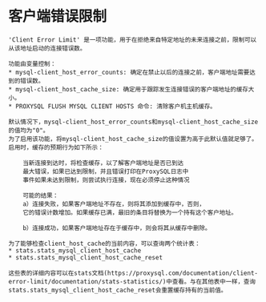 # 客户端错误限制

    'Client Error Limit' 是一项功能，用于在拒绝来自特定地址的未来连接之前，限制可以从该地址启动的连接错误数。
    
    功能由变量控制：
    * mysql-client_host_error_counts: 确定在禁止以后的连接之前，客户端地址需要达到的错误数。
    * mysql-client_host_cache_size: 确定用于跟踪发生连接错误的客户端地址的缓存大小。
    * PROXYSQL FLUSH MYSQL CLIENT HOSTS 命令: 清除客户机主机缓存。   
    
    默认情况下，mysql-client_host_error_counts和mysql-client_host_cache_size的值均为"0"。
    为了启用该功能，将mysql-client_host_cache_size的值设置为高于此默认值就足够了。
    启用时，缓存的预期行为如下所示：
    
        当新连接到达时，将检查缓存，以了解客户端地址是否已到达
        最大错误，如果已达到限制，并且错误打印在ProxySQL日志中
        事件如果未达到限制，则尝试执行连接，现在必须停止这种情况
        
        可能的结果：
        a）连接失败，如果客户端地址不存在，则将其添加到缓存中，否则，
        它的错误计数增加。如果缓存已满，最旧的条目将替换为一个持有这个客户地址。
        
        b）连接成功，如果客户端地址存在于缓存中，则会将其从缓存中删除。

    为了能够检查client_host_cache的当前内容，可以查询两个统计表：
    * stats.stats_mysql_client_host_cache
    * stats.stats_mysql_client_host_cache_reset
        
    这些表的详细内容可以在stats文档(https://proxysql.com/documentation/client-error-limit/documentation/stats-statistics/)中查看。与在其他表中一样，查询stats.stats_mysql_client_host_cache_reset会重置缓存持有的当前值。
    
